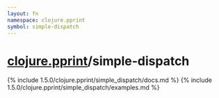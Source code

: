```yaml
---
layout: fn
namespace: clojure.pprint
symbol: simple-dispatch
---
```


# [clojure.pprint](../)/simple-dispatch

{% include 1.5.0/clojure.pprint/simple_dispatch/docs.md %}
{% include 1.5.0/clojure.pprint/simple_dispatch/examples.md %}

